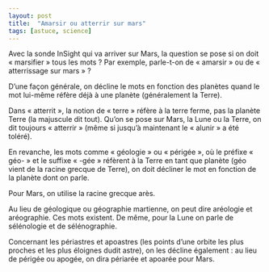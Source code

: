 ```yaml
---
layout: post
title:  "Amarsir ou atterrir sur mars"
tags: [astuce, science]
---
```



Avec la sonde InSight qui va arriver sur Mars, la question se pose si on doit « marsifier » tous les mots ? Par exemple, parle-t-on de « amarsir » ou de « atterrissage sur mars » ?

D’une façon générale, on décline le mots en fonction des planètes quand le mot lui-même réfère déjà à une planète (généralement la Terre).

Dans « atterrit », la notion de « terre » réfère à la terre ferme, pas la planète Terre (la majuscule dit tout). Qu’on se pose sur Mars, la Lune ou la Terre, on dit toujours « atterrir » (même si jusqu’à maintenant le « alunir » a été toléré).

En revanche, les mots comme « géologie » ou « périgée », où le préfixe « géo- » et le suffixe « -gée » réfèrent à la Terre en tant que planète (géo vient de la racine grecque de Terre), on doit décliner le mot en fonction de la planète dont on parle.

Pour Mars, on utilise la racine grecque arès.

Au lieu de géologique ou géographie martienne, on peut dire aréologie et aréographie. Ces mots existent.
De même, pour la Lune on parle de sélénologie et de sélénographie.

Concernant les périastres et apoastres (les points d’une orbite les plus proches et les plus éloignes dudit astre), on les décline également : au lieu de périgée ou apogée, on dira périarée et apoarée pour Mars.
